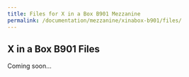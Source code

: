 ```yaml
---
title: Files for X in a Box B901 Mezzanine
permalink: /documentation/mezzanine/xinabox-b901/files/
---
```

## X in a Box B901 Files

Coming soon...
